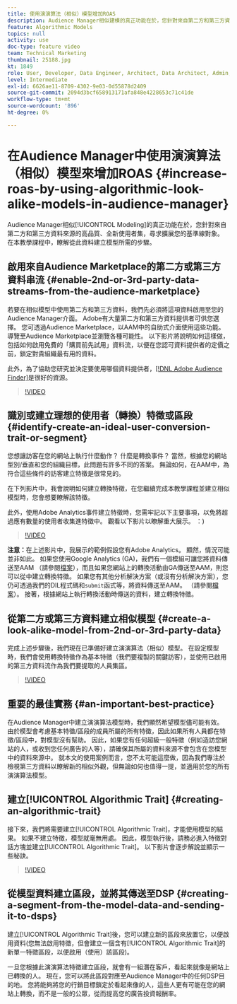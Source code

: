 ```yaml
---
title: 使用演演算法（相似）模型增加ROAS
description: Audience Manager相似建模的真正功能在於，您針對來自第二方和第三方資料來源的全新高品質使用者集，尋求擴展您的基準受眾。 在本教學課程中，瞭解從此資料建立模型的步驟。
feature: Algorithmic Models
topics: null
activity: use
doc-type: feature video
team: Technical Marketing
thumbnail: 25188.jpg
kt: 1849
role: User, Developer, Data Engineer, Architect, Data Architect, Admin, Leader
level: Intermediate
exl-id: 6626ae11-8709-4302-9e03-0d55878d2409
source-git-commit: 2094d3bcf658913171afa848e4228653c71c41de
workflow-type: tm+mt
source-wordcount: '896'
ht-degree: 0%

---
```


# 在Audience Manager中使用演演算法（相似）模型來增加ROAS {#increase-roas-by-using-algorithmic-look-alike-models-in-audience-manager}

Audience Manager相似[!UICONTROL Modeling]的真正功能在於，您針對來自第二方和第三方資料來源的高品質、全新使用者集，尋求擴展您的基準線對象。 在本教學課程中，瞭解從此資料建立模型所需的步驟。

## 啟用來自Audience Marketplace的第二方或第三方資料串流 {#enable-2nd-or-3rd-party-data-streams-from-the-audience-marketplace}

若要在相似模型中使用第二方和第三方資料，我們先必須將這項資料啟用至您的Audience Manager介面。 Adobe有大量第二方和第三方資料提供者可供您選擇。 您可透過Audience Marketplace，以AAM中的自助式介面使用這些功能。 導覽至Audience Marketplace並瀏覽各種可能性。 以下影片將說明如何這樣做，包括如何啟用免費的「購買前先試用」資料流，以便在您認可資料提供者的定價之前，鎖定對貴組織最有用的資料。

此外，為了協助您研究並決定要使用哪個資料提供者，[[!DNL Adobe Audience Finder]](https://www.adobe-audience-finder.com/)是很好的資源。

>[!VIDEO](https://video.tv.adobe.com/v/25188/?quality=12)

## 識別或建立理想的使用者（轉換）特徵或區段 {#identify-create-an-ideal-user-conversion-trait-or-segment}

您想讓訪客在您的網站上執行什麼動作？ 什麼是轉換事件？ 當然，根據您的網站型別/垂直和您的組織目標，此問題有許多不同的答案。 無論如何，在AAM中，為符合這些條件的訪客建立特徵是很常見的。

在下列影片中，我會說明如何建立轉換特徵，在您繼續完成本教學課程並建立相似模型時，您會想要瞭解該特徵。

此外，使用Adobe Analytics事件建立特徵時，您需牢記以下主要事項，以免將超過應有數量的使用者收集進特徵中。 觀看以下影片以瞭解重大展示。 ：)

>[!VIDEO](https://video.tv.adobe.com/v/23431/?quality=12)

**注意：**&#x200B;在上述影片中，我展示的範例假設您有Adobe Analytics。 顯然，情況可能並非如此。 如果您使用Google Analytics (GA)，我們有一個模組可讓您將資料傳送至AAM （請參閱[檔案](https://experienceleague.adobe.com/docs/audience-manager/user-guide/dil-api/dil-modules.html)），而且如果您網站上的轉換活動由GA傳送至AAM，則您可以從中建立轉換特徵。 如果您有其他分析解決方案（或沒有分析解決方案），您仍可透過我們的DIL程式碼和`submit`函式等，將資料傳送至AAM。 （請參閱[檔案](https://experienceleague.adobe.com/docs/audience-manager/user-guide/dil-api/dil-overview.html)）。 接著，根據網站上執行轉換活動時傳送的資料，建立轉換特徵。

## 從第二方或第三方資料建立相似模型 {#create-a-look-alike-model-from-2nd-or-3rd-party-data}

完成上述步驟後，我們現在已準備好建立演演算法（相似）模型。 在設定模型時，我們會使用轉換特徵作為基本特徵（我們要複製的關鍵訪客），並使用已啟用的第三方資料流作為我們要提取的人員集區。

>[!VIDEO](https://video.tv.adobe.com/v/25190/?quality-12)

## 重要的最佳實務 {#an-important-best-practice}

在Audience Manager中建立演演算法模型時，我們顯然希望模型儘可能有效。 由於模型會考慮基本特徵/區段的成員所屬的所有特徵，因此如果所有人員都在特徵/區段中，對模型沒有幫助。 因此，如果您有任何超級一般特徵（例如造訪您網站的人，或收到您任何廣告的人等），請確保其所屬的資料來源不會包含在您模型中的資料來源中。 就本文的使用案例而言，您不太可能這麼做，因為我們專注於檢視第三方資料以瞭解新的相似外觀，但無論如何也值得一提，並適用於您的所有演演算法模型。

## 建立[!UICONTROL Algorithmic Trait] {#creating-an-algorithmic-trait}

接下來，我們將需要建立[!UICONTROL Algorithmic Trait]，才能使用模型的結果。 如果不建立特徵，模型就毫無用處。 因此，模型執行後，請務必進入特徵對話方塊並建立[!UICONTROL Algorithmic Trait]。 以下影片會逐步解說並顯示一些秘訣。

>[!VIDEO](https://video.tv.adobe.com/v/25191/?quality=12)

## 從模型資料建立區段，並將其傳送至DSP {#creating-a-segment-from-the-model-data-and-sending-it-to-dsps}

建立[!UICONTROL Algorithmic Trait]後，您可以建立新的區段來放置它，以便啟用資料(您無法啟用特徵，但會建立一個含有[!UICONTROL Algorithmic Trait]的新單一特徵區段，以便啟用（使用）該區段)。

一旦您根據此演演算法特徵建立區段，就會有一組潛在客戶，看起來就像是網站上已轉換的人。 現在，您可以將此區段對應至Audience Manager中的任何DSP目的地。 您將能夠將您的行銷目標鎖定於看起來像的人，這些人更有可能在您的網站上轉換，而不是一般的公眾，從而提高您的廣告投資報酬率。
